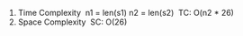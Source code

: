 1. Time Complexity
​
n1 = len(s1)
n2 = len(s2)
​
TC: O(n2 * 26)
​
2. Space Complexity
​
SC: O(26)
​
​
​